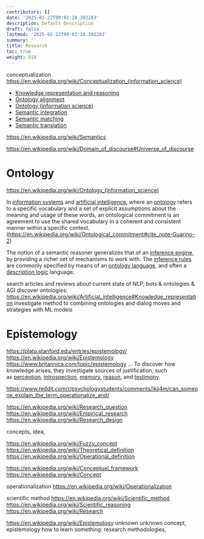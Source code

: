 ```yaml
---
contributors: []
date: '2025-02-22T09:02:28.392283'
description: Default Description
draft: false
lastmod: '2025-02-22T09:02:28.392283'
summary: ''
title: Research
toc: true
weight: 810
---
```


conceptualization
<https://en.wikipedia.org/wiki/Conceptualization_(information_science)>

- [Knowledge representation and reasoning](https://en.wikipedia.org/wiki/Knowledge_representation_and_reasoning "Knowledge representation and reasoning")
- [Ontology alignment](https://en.wikipedia.org/wiki/Ontology_alignment "Ontology alignment")
- [Ontology (information science)](https://en.wikipedia.org/wiki/Ontology_\(information_science\) "Ontology (information science)")
- [Semantic integration](https://en.wikipedia.org/wiki/Semantic_integration "Semantic integration")
- [Semantic matching](https://en.wikipedia.org/wiki/Semantic_matching "Semantic matching")
- [Semantic translation](https://en.wikipedia.org/wiki/Semantic_translation "Semantic translation")

<https://en.wikipedia.org/wiki/Semantics>

<https://en.wikipedia.org/wiki/Domain_of_discourse#Universe_of_discourse>

# Ontology

<https://en.wikipedia.org/wiki/Ontology_(information_science)>

In [information systems](https://en.wikipedia.org/wiki/Information_system "Information system") and [artificial intelligence](https://en.wikipedia.org/wiki/Artificial_intelligence "Artificial intelligence"), where an [ontology](https://en.wikipedia.org/wiki/Ontology_\(information_science\) "Ontology (information science)") refers to a specific vocabulary and a set of explicit assumptions about the meaning and usage of these words, an ontological commitment is an agreement to use the shared vocabulary in a coherent and consistent manner within a specific context.(https://en.wikipedia.org/wiki/Ontological_commitment#cite_note-Guarino-2)

The notion of a semantic reasoner generalizes that of an [inference engine](https://en.wikipedia.org/wiki/Inference_engine "Inference engine"), by providing a richer set of mechanisms to work with. The [inference rules](https://en.wikipedia.org/wiki/Inference_rules "Inference rules") are commonly specified by means of an [ontology language](https://en.wikipedia.org/wiki/Ontology_language "Ontology language"), and often a [description logic](https://en.wikipedia.org/wiki/Description_logic "Description logic") language.

search articles and reviews about current state of NLP, bots & ontologies & AGI
discover ontologies: <https://en.wikipedia.org/wiki/Artificial_intelligence#Knowledge_representation>
investigate method to combining ontologies and dialog moves and strategies with ML models

# Epistemology

<https://plato.stanford.edu/entries/epistemology/>
<https://en.wikipedia.org/wiki/Epistemology>
<https://www.britannica.com/topic/epistemology>
...
To discover how knowledge arises, they investigate sources of justification, such as [perception](https://en.wikipedia.org/wiki/Perception "Perception"), [introspection](https://en.wikipedia.org/wiki/Introspection "Introspection"), [memory](https://en.wikipedia.org/wiki/Memory "Memory"), [reason](https://en.wikipedia.org/wiki/Reason "Reason"), and [testimony](https://en.wikipedia.org/wiki/Testimony "Testimony").

<https://www.reddit.com/r/psychologystudents/comments/ikjj4m/can_someone_explain_the_term_operationalize_and/>

<https://en.wikipedia.org/wiki/Research_question>
<https://en.wikipedia.org/wiki/Empirical_research>
<https://en.wikipedia.org/wiki/Research_design>

concepts, idea,

<https://en.wikipedia.org/wiki/Fuzzy_concept>
<https://en.wikipedia.org/wiki/Theoretical_definition>
<https://en.wikipedia.org/wiki/Operational_definition>

<https://en.wikipedia.org/wiki/Conceptual_framework>
<https://en.wikipedia.org/wiki/Concept>

operationalization
<https://en.wikipedia.org/wiki/Operationalization>



scientific method
https://en.wikipedia.org/wiki/Scientific_method
https://en.wikipedia.org/wiki/Scientific_reasoning
https://en.wikipedia.org/wiki/Research


https://en.wikipedia.org/wiki/Epistemology
unknown unknown concept, epistemology 
how to learn something: research methodologies, 

